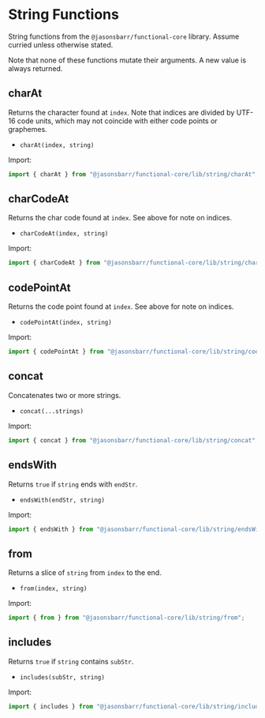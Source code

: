 # String Functions

String functions from the `@jasonsbarr/functional-core` library. Assume curried unless otherwise stated.

Note that none of these functions mutate their arguments. A new value is always returned.

## charAt

Returns the character found at `index`. Note that indices are divided by UTF-16 code units, which may not coincide with either code points or graphemes.

- `charAt(index, string)`

Import:

```js
import { charAt } from "@jasonsbarr/functional-core/lib/string/charAt";
```

## charCodeAt

Returns the char code found at `index`. See above for note on indices.

- `charCodeAt(index, string)`

Import:

```js
import { charCodeAt } from "@jasonsbarr/functional-core/lib/string/charCodeAt";
```

## codePointAt

Returns the code point found at `index`. See above for note on indices.

- `codePointAt(index, string)`

Import:

```js
import { codePointAt } from "@jasonsbarr/functional-core/lib/string/codePointAt";
```

## concat

Concatenates two or more strings.

- `concat(...strings)`

Import:

```js
import { concat } from "@jasonsbarr/functional-core/lib/string/concat";
```

## endsWith

Returns `true` if `string` ends with `endStr`.

- `endsWith(endStr, string)`

Import:

```js
import { endsWith } from "@jasonsbarr/functional-core/lib/string/endsWith";
```

## from

Returns a slice of `string` from `index` to the end.

- `from(index, string)`

Import:

```js
import { from } from "@jasonsbarr/functional-core/lib/string/from";
```

## includes

Returns `true` if `string` contains `subStr`.

- `includes(subStr, string)`

Import:

```js
import { includes } from "@jasonsbarr/functional-core/lib/string/includes";
```
